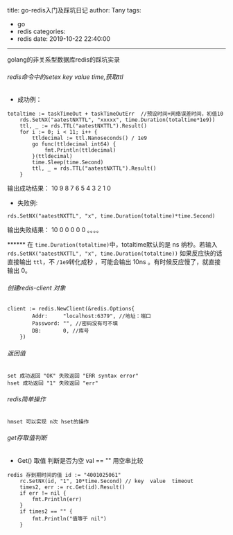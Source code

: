 title: go-redis入门及踩坑日记
author: Tany
tags:
  - go
  - redis
categories:
  - redis
date: 2019-10-22 22:40:00
---
golang的非关系型数据库redis的踩坑实录

<!-- more -->

###### redis命令中的setex key value time,获取ttl
- 成功例：
``` 
totaltime := taskTimeOut + taskTimeOutErr  //预设时间+网络误差时间，初值10
    rds.SetNX("aatestNXTTL", "xxxxx", time.Duration(totaltime*1e9))
    ttl, _ := rds.TTL("aatestNXTTL").Result()
    for i := 0; i < 11; i++ {
        ttldecimal := ttl.Nanoseconds() / 1e9
        go func(ttldecimal int64) {
            fmt.Println(ttldecimal)
        }(ttldecimal)
        time.Sleep(time.Second)
        ttl, _ = rds.TTL("aatestNXTTL").Result()
    }
```
输出成功结果：
10 9 8 7 6 5 4 3 2 1 0
- 失败例:
```
rds.SetNX("aatestNXTTL", "x", time.Duration(totaltime)*time.Second)
```
输出失败结果：
 10 0 0 0 0 0 。。。。
 
****** 在 `time.Duration(totaltime)`中，totaltime默认的是 ns 纳秒。若输入`rds.SetNX("aatestNXTTL", "x", time.Duration(totaltime))` 如果反应快的话直接输出 `ttl`，不 `/1e9`转化成秒 ，可能会输出 10ns 。有时候反应慢了，就直接输出 0。

###### 创建redis-client 对象
```
client := redis.NewClient(&redis.Options{
        Addr:     "localhost:6379", //地址：端口
        Password: "", //密码没有可不填
        DB:       0, //库号
    })
```

###### 返回值
```
set 成功返回 "OK" 失败返回 "ERR syntax error"
hset 成功返回 "1" 失败返回 "err" 
```
###### redis简单操作
```
hmset 可以实现 n次 hset的操作
```

###### get存取值判断

-  Get() 取值 判断是否为空  val == "" 用空串比较
```
redis 存到期时间的值 id := "4001025061"
    rc.SetNX(id, "1", 10*time.Second) // key  value  timeout
    times2, err := rc.Get(id).Result()
    if err != nil {
        fmt.Println(err)
    }
    if times2 == "" {
        fmt.Println("值等于 nil")
    }
```